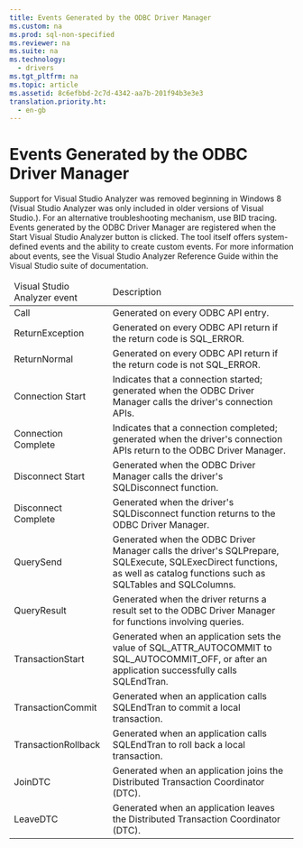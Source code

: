 ```yaml
---
title: Events Generated by the ODBC Driver Manager
ms.custom: na
ms.prod: sql-non-specified
ms.reviewer: na
ms.suite: na
ms.technology: 
  - drivers
ms.tgt_pltfrm: na
ms.topic: article
ms.assetid: 8c6efbbd-2c7d-4342-aa7b-201f94b3e3e3
translation.priority.ht: 
  - en-gb
---
```

# Events Generated by the ODBC Driver Manager
<?xml version="1.0" encoding="utf-8"?>
<developerConceptualDocument xmlns="http://ddue.schemas.microsoft.com/authoring/2003/5" xmlns:xlink="http://www.w3.org/1999/xlink" xmlns:xsi="http://www.w3.org/2001/XMLSchema-instance" xsi:schemaLocation="http://ddue.schemas.microsoft.com/authoring/2003/5 http://dduestorage.blob.core.windows.net/ddueschema/developer.xsd">
  <introduction>
    <alert class="important">
      <para>Support for Visual Studio Analyzer was removed beginning in Windows 8 (Visual Studio Analyzer was only included in older versions of Visual Studio.). For an alternative troubleshooting mechanism, use BID tracing.</para>
    </alert>
    <para>Events generated by the ODBC Driver Manager are registered when the Start Visual Studio Analyzer button is clicked. The tool itself offers system-defined events and the ability to create custom events. For more information about events, see the <legacyItalic>Visual Studio Analyzer Reference Guide</legacyItalic> within the Visual Studio suite of documentation.</para>
    <table xmlns:caps="http://schemas.microsoft.com/build/caps/2013/11">
      <thead>
        <tr>
          <TD>
            <para>Visual Studio Analyzer event</para>
          </TD>
          <TD>
            <para>Description</para>
          </TD>
        </tr>
      </thead>
      <tbody>
        <tr>
          <TD>
            <para>
              <legacyBold>Call</legacyBold>
            </para>
          </TD>
          <TD>
            <para>Generated on every ODBC API entry.</para>
          </TD>
        </tr>
        <tr>
          <TD>
            <para>
              <legacyBold>ReturnException</legacyBold>
            </para>
          </TD>
          <TD>
            <para>Generated on every ODBC API return if the return code is SQL_ERROR.</para>
          </TD>
        </tr>
        <tr>
          <TD>
            <para>
              <legacyBold>ReturnNormal</legacyBold>
            </para>
          </TD>
          <TD>
            <para>Generated on every ODBC API return if the return code is not SQL_ERROR.</para>
          </TD>
        </tr>
        <tr>
          <TD>
            <para>
              <legacyBold>Connection Start</legacyBold>
            </para>
          </TD>
          <TD>
            <para>Indicates that a connection started; generated when the ODBC Driver Manager calls the driver's connection APIs.</para>
          </TD>
        </tr>
        <tr>
          <TD>
            <para>
              <legacyBold>Connection Complete</legacyBold>
            </para>
          </TD>
          <TD>
            <para>Indicates that a connection completed; generated when the driver's connection APIs return to the ODBC Driver Manager.</para>
          </TD>
        </tr>
        <tr>
          <TD>
            <para>
              <legacyBold>Disconnect Start</legacyBold>
            </para>
          </TD>
          <TD>
            <para>Generated when the ODBC Driver Manager calls the driver's <legacyBold>SQLDisconnect</legacyBold> function.</para>
          </TD>
        </tr>
        <tr>
          <TD>
            <para>
              <legacyBold>Disconnect Complete</legacyBold>
            </para>
          </TD>
          <TD>
            <para>Generated when the driver's <legacyBold>SQLDisconnect</legacyBold> function returns to the ODBC Driver Manager.</para>
          </TD>
        </tr>
        <tr>
          <TD>
            <para>
              <legacyBold>QuerySend</legacyBold>
            </para>
          </TD>
          <TD>
            <para>Generated when the ODBC Driver Manager calls the driver's <legacyBold>SQLPrepare</legacyBold>, <legacyBold>SQLExecute</legacyBold>, <legacyBold>SQLExecDirect</legacyBold> functions, as well as catalog functions such as <legacyBold>SQLTables</legacyBold> and <legacyBold>SQLColumns</legacyBold>.</para>
          </TD>
        </tr>
        <tr>
          <TD>
            <para>
              <legacyBold>QueryResult</legacyBold>
            </para>
          </TD>
          <TD>
            <para>Generated when the driver returns a result set to the ODBC Driver Manager for functions involving queries.</para>
          </TD>
        </tr>
        <tr>
          <TD>
            <para>
              <legacyBold>TransactionStart</legacyBold>
            </para>
          </TD>
          <TD>
            <para>Generated when an application sets the value of SQL_ATTR_AUTOCOMMIT to SQL_AUTOCOMMIT_OFF, or after an application successfully calls <legacyBold>SQLEndTran</legacyBold>.</para>
          </TD>
        </tr>
        <tr>
          <TD>
            <para>
              <legacyBold>TransactionCommit</legacyBold>
            </para>
          </TD>
          <TD>
            <para>Generated when an application calls <legacyBold>SQLEndTran</legacyBold> to commit a local transaction.</para>
          </TD>
        </tr>
        <tr>
          <TD>
            <para>
              <legacyBold>TransactionRollback</legacyBold>
            </para>
          </TD>
          <TD>
            <para>Generated when an application calls <legacyBold>SQLEndTran</legacyBold> to roll back a local transaction.</para>
          </TD>
        </tr>
        <tr>
          <TD>
            <para>
              <legacyBold>JoinDTC</legacyBold>
            </para>
          </TD>
          <TD>
            <para>Generated when an application joins the Distributed Transaction Coordinator (DTC).</para>
          </TD>
        </tr>
        <tr>
          <TD>
            <para>
              <legacyBold>LeaveDTC</legacyBold>
            </para>
          </TD>
          <TD>
            <para>Generated when an application leaves the Distributed Transaction Coordinator (DTC).</para>
          </TD>
        </tr>
      </tbody>
    </table>
  </introduction>
  <relatedTopics />
</developerConceptualDocument>